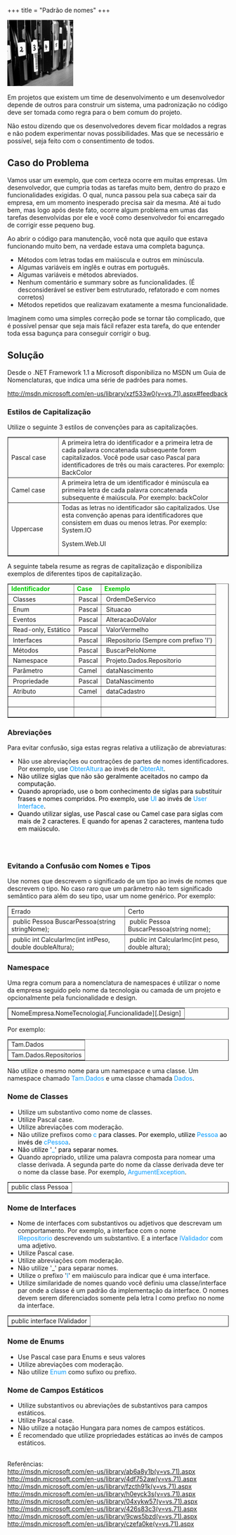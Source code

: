 +++
title = "Padrão de nomes"
+++


<img class="size-thumbnail wp-image-724" title="organizado" src="/assets/organizado-150x150.jpg" alt="" width="150" height="150" />

<p>Em projetos que existem um time de desenvolvimento e um desenvolvedor depende de outros para construir um sistema, uma padronização no código deve ser tomada como regra para o bem comum do projeto.</p>
<p>Não estou dizendo que os desenvolvedores devem ficar moldados a regras e não podem experimentar novas possibilidades. Mas que se necessário e possível, seja feito com o consentimento de todos.</p>
<p><!--more--></p>
<h2>Caso do Problema</h2>
<p>Vamos usar um exemplo, que com certeza ocorre em muitas empresas. Um desenvolvedor, que cumpria todas as tarefas muito bem, dentro do prazo e funcionalidades exigidas. O qual, nunca passou pela sua cabeça sair da empresa, em um momento inesperado precisa sair da mesma. Até ai tudo bem, mas logo após deste fato, ocorre algum problema em umas das tarefas desenvolvidas por ele e você como desenvolvedor foi encarregado de corrigir esse pequeno bug.</p>
<p>Ao abrir o código para manutenção, você nota que aquilo que estava funcionando muito bem, na verdade estava uma completa bagunça.</p>
<ul>
<li>Métodos com letras todas em maiúscula e outros em minúscula.</li>
<li>Algumas variáveis em inglês e outras em português.</li>
<li>Algumas variáveis e métodos abreviados.</li>
<li>Nenhum comentário e summary sobre as funcionalidades. (É desconsiderável&nbsp;se estiver bem estruturado, refatorado e com nomes corretos)</li>
<li>Métodos repetidos que realizavam exatamente a mesma funcionalidade.</li>
</ul>
<p>Imaginem como uma simples correção pode se tornar tão complicado, que é possível pensar que seja mais fácil refazer esta tarefa, do que entender toda essa bagunça para conseguir corrigir o bug.</p>
<h2>Solução</h2>
<p>Desde o .NET Framework 1.1 a Microsoft disponibiliza no MSDN um Guia de Nomenclaturas, que indica uma série de padrões para nomes.</p>
<p><a href="http://msdn.microsoft.com/en-us/library/xzf533w0(v=vs.71).aspx#feedback" target="_blank">http://msdn.microsoft.com/en-us/library/xzf533w0(v=vs.71).aspx#feedback</a></p>
<h3>Estilos de Capitalização</h3>
<p>Utilize o seguinte 3 estilos de convenções para as capitalizações.</p>
<table class="table_post_max" border="1" cellspacing="1" cellpadding="2">
<tbody>
<tr>
<td style="width: 100px;">Pascal case</td>
<td>A primeira letra do identificador e a primeira letra de cada palavra concatenada subsequente forem capitalizados. Você pode usar caso Pascal para identificadores de três ou mais caracteres. Por exemplo: BackColor</td>
</tr>
<tr>
<td>Camel case</td>
<td>A primeira letra de um identificador é minúscula ea primeira letra de cada palavra concatenada subsequente é maiúscula. Por exemplo: backColor</td>
</tr>
<tr>
<td>Uppercase</td>
<td>Todas as letras no identificador são capitalizados. Use esta convenção apenas para identificadores que consistem em duas ou menos letras. Por exemplo: System.IO</p>
<p>System.Web.UI</td>
</tr>
</tbody>
</table>
<p>A seguinte tabela resume as regras de capitalização e disponibiliza exemplos de diferentes tipos de capitalização.</p>
<table class="table_post_max" border="1" cellspacing="1" cellpadding="2">
<tbody>
<tr>
<td><span style="color: #00cc00;"><strong>Identificador</strong></span></td>
<td><span style="color: #00cc00;"><strong>Case</strong></span></td>
<td><span style="color: #00cc00;"><strong>Exemplo</strong></span></td>
</tr>
<tr>
<td>&nbsp;Classes</td>
<td>&nbsp;Pascal</td>
<td>&nbsp;OrdemDeServico</td>
</tr>
<tr>
<td>&nbsp;Enum</td>
<td>&nbsp;Pascal</td>
<td>&nbsp;Situacao</td>
</tr>
<tr>
<td>&nbsp;Eventos</td>
<td>&nbsp;Pascal</td>
<td>&nbsp;AlteracaoDoValor</td>
</tr>
<tr>
<td>&nbsp;Read-only, Estático</td>
<td>&nbsp;Pascal</td>
<td>&nbsp;ValorVermelho</td>
</tr>
<tr>
<td>&nbsp;Interfaces</td>
<td>&nbsp;Pascal</td>
<td>&nbsp;IRepositorio (Sempre com prefixo 'I')</td>
</tr>
<tr>
<td>&nbsp;Métodos</td>
<td>&nbsp;Pascal</td>
<td>&nbsp;BuscarPeloNome</td>
</tr>
<tr>
<td>&nbsp;Namespace</td>
<td>&nbsp;Pascal</td>
<td>&nbsp;Projeto.Dados.Repositorio</td>
</tr>
<tr>
<td>&nbsp;Parâmetro</td>
<td>&nbsp;Camel</td>
<td>&nbsp;dataNascimento</td>
</tr>
<tr>
<td>&nbsp;Propriedade</td>
<td>&nbsp;Pascal</td>
<td>&nbsp;DataNascimento</td>
</tr>
<tr>
<td>&nbsp;Atributo</td>
<td>&nbsp;Camel</td>
<td>&nbsp;dataCadastro</td>
</tr>
<tr>
<td>&nbsp;</td>
<td>&nbsp;</td>
<td>&nbsp;</td>
</tr>
<tr>
<td>&nbsp;</td>
<td>&nbsp;</td>
<td>&nbsp;</td>
</tr>
</tbody>
</table>
<h3>Abreviações</h3>
<p>Para evitar confusão, siga estas regras relativa a utilização de abreviaturas:</p>
<ul>
<li>Não use abreviações ou contrações de partes de nomes identificadores. Por exemplo, use<span style="color: #0099ff;"> ObterAltura</span> ao invés de <span style="color: #74d217;"><span style="color: #0099ff;">ObterAlt</span><span style="color: #000000;">.</span></span></li>
<li><span style="color: #74d217;"><span style="color: #000000;">Não utilize siglas que não são geralmente aceitados no campo da computação.</span></span></li>
<li><span style="color: #74d217;"><span style="color: #000000;">Quando apropriado, use o bom conhecimento de siglas para substituir frases e nomes compridos. Pro exemplo, use <span style="color: #0099ff;">UI</span> ao invés de<span style="color: #0099ff;"> User Interface</span>.</span></span></li>
<li><span style="color: #74d217;"><span style="color: #000000;">Quando utilizar siglas, use Pascal case ou Camel case para siglas com mais de 2 caracteres. E quando for apenas 2 caracteres, mantena tudo em maiúsculo.</span></span></li>
</ul>
<h3>&nbsp;</h3>
<h3>Evitando a Confusão com Nomes e Tipos</h3>
<p>Use nomes que descrevem o significado de um tipo ao invés de nomes que descrevem o tipo. No caso raro que um parâmetro não tem significado semântico para além do seu tipo, usar um nome genérico. Por exemplo:</p>
<table class="table_post_max" border="1" cellspacing="1" cellpadding="2">
<tbody>
<tr>
<td>Errado</td>
<td>Certo</td>
</tr>
<tr>
<td>&nbsp;public Pessoa BuscarPessoa(string stringNome);</td>
<td>&nbsp;public Pessoa BuscarPessoa(string nome);</td>
</tr>
<tr>
<td>&nbsp;public int CalcularImc(int intPeso, double doubleAltura);</td>
<td>&nbsp;public int CalcularImc(int peso, double altura);</td>
</tr>
</tbody>
</table>
<h3>Namespace</h3>
<p>Uma regra comum para a nomenclatura de namespaces é utilizar o nome da empresa seguido pelo nome da tecnologia ou camada de um projeto e opcionalmente pela funcionalidade e design.</p>
<table class="table_post_max" border="1" cellspacing="1" cellpadding="2">
<tbody>
<tr>
<td>NomeEmpresa.NomeTecnologia[.Funcionalidade][.Design]</td>
</tr>
</tbody>
</table>
<p>Por exemplo:</p>
<table class="table_post_max" border="1" cellspacing="1" cellpadding="2">
<tbody>
<tr>
<td>Tam.Dados</td>
</tr>
<tr>
<td>Tam.Dados.Repositorios</td>
</tr>
</tbody>
</table>
<p>Não utilize o mesmo nome para um namespace e uma classe. Um namespace chamado <span style="color: #0099ff;">Tam.Dados</span> e uma classe chamada <span style="color: #0099ff;">Dados<span style="color: #000000;">.</span></span></p>
<h3>Nome de Classes</h3>
<ul>
<li>Utilize um substantivo como nome de classes.</li>
<li>Utilize Pascal case.</li>
<li>Utilize abreviações com moderação.</li>
<li>Não utilize prefixos como <span style="color: #0099ff;">c <span style="color: #000000;">para classes. Por exemplo, utilize <span style="color: #0099ff;">Pessoa</span> ao invés de <span style="color: #0099ff;">cPessoa<span style="color: #000000;">.</span></span></span></span></li>
<li><span style="color: #0099ff;"><span style="color: #000000;"><span style="color: #0099ff;"><span style="color: #000000;">Não utilize '<span style="color: #0099ff;">_</span>' para separar nomes.</span></span></span></span></li>
<li>Quando apropriado, utilize uma palavra composta para nomear uma classe derivada. A segunda parte do nome da classe derivada deve ter o nome da classe base. Por exemplo, <span style="color: #0099ff;">ArgumentException</span>.</li>
</ul>
<table class="table_post_max" border="1" cellspacing="1" cellpadding="2">
<tbody>
<tr>
<td>public class Pessoa</td>
</tr>
</tbody>
</table>
<h3>Nome de Interfaces</h3>
<ul>
<li>Nome de interfaces com substantivos ou adjetivos que descrevam um comportamento. Por exemplo, a interface com o nome <span style="color: #0099ff;">IRepositorio</span>&nbsp;descrevendo um substantivo. E a interface <span style="color: #0099ff;">IValidador</span> com uma adjetivo.</li>
<li>Utilize Pascal case.</li>
<li>Utilize abreviações com moderação.</li>
<li>Não utilize '_' para separar nomes.</li>
<li>Utilize o prefixo '<span style="color: #0099ff;">I</span>' em maiúsculo para indicar que é uma interface.</li>
<li>Utilize similaridade de nomes quando você definiu uma classe/interface par onde a classe é um padrão da implementação da interface. O nomes devem serem diferenciados somente pela letra I como prefixo no nome da interface.</li>
</ul>
<table class="table_post_max" border="1" cellspacing="1" cellpadding="2">
<tbody>
<tr>
<td>public interface IValidador</td>
</tr>
</tbody>
</table>
<h3>Nome de Enums</h3>
<ul>
<li>Use Pascal case para Enums e seus valores</li>
<li>Utilize abreviações com moderação.</li>
<li>Não utilize <span style="color: #0099ff;">Enum</span> como sufixo ou prefixo.</li>
</ul>
<h3>Nome de Campos Estáticos</h3>
<div>
<ul>
<li>Utilize substantivos ou abreviações de substantivos para campos estáticos.</li>
<li>Utilize Pascal case.</li>
<li>Não utilize a notação Hungara para nomes de campos estáticos.</li>
<li>É recomendado que utilize propriedades estáticas ao invés de campos estáticos.</li>
</ul>
</div>
<div>&nbsp;</div>
<div>Referências:</div>
<div><a href="http://msdn.microsoft.com/en-us/library/ab6a8y1b(v=vs.71).aspx">http://msdn.microsoft.com/en-us/library/ab6a8y1b(v=vs.71).aspx</a></div>
<div><a href="http://msdn.microsoft.com/en-us/library/4df752aw(v=vs.71).aspx">http://msdn.microsoft.com/en-us/library/4df752aw(v=vs.71).aspx</a></div>
<div><a href="http://msdn.microsoft.com/en-us/library/fzcth91k(v=vs.71).aspx">http://msdn.microsoft.com/en-us/library/fzcth91k(v=vs.71).aspx</a></div>
<div><a href="http://msdn.microsoft.com/en-us/library/h0eyck3s(v=vs.71).aspx">http://msdn.microsoft.com/en-us/library/h0eyck3s(v=vs.71).aspx</a></div>
<div><a href="http://msdn.microsoft.com/en-us/library/04xykw57(v=vs.71).aspx">http://msdn.microsoft.com/en-us/library/04xykw57(v=vs.71).aspx</a></div>
<div><a href="http://msdn.microsoft.com/en-us/library/426s83c3(v=vs.71).aspx">http://msdn.microsoft.com/en-us/library/426s83c3(v=vs.71).aspx</a></div>
<div><a href="http://msdn.microsoft.com/en-us/library/9cws5bzd(v=vs.71).aspx">http://msdn.microsoft.com/en-us/library/9cws5bzd(v=vs.71).aspx</a></div>
<div><a href="http://msdn.microsoft.com/en-us/library/czefa0ke(v=vs.71).aspx">http://msdn.microsoft.com/en-us/library/czefa0ke(v=vs.71).aspx</a></div>
